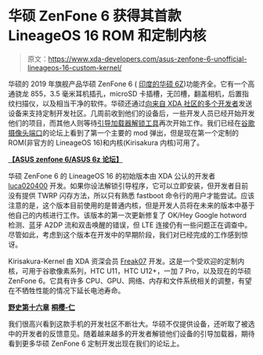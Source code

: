 # 华硕 ZenFone 6 获得其首款 LineageOS 16 ROM 和定制内核

> 原文：<https://www.xda-developers.com/asus-zenfone-6-unofficial-lineageos-16-custom-kernel/>

华硕的 2019 年旗舰产品华硕 ZenFone 6 ( [印度的华硕 6Z](https://www.xda-developers.com/asus-6z-zenfone-6-launch-india/))功能齐全。它有一个高通骁龙 855，3.5 毫米耳机插孔，microSD 卡插槽，无凹槽，翻盖相机，后置指纹扫描仪，以及相当干净的软件。华硕还通过[向来自 XDA 社区的多个开发者](https://www.xda-developers.com/asus-zenfone-6-custom-rom-twrp-lineageos/)发送设备来支持定制开发社区。几周前收到他们的设备后，一些开发人员已经开始开发他们的项目，而其他人则等待[引导加载器解锁工具](https://www.xda-developers.com/asus-zenfone-6-bootloader-unlock-tool-kernel-source-code/)再次开始工作。我们已经在[谷歌摄像头端口](https://www.xda-developers.com/google-camera-mod-asus-zenfone-6-48mp-hdr/)的论坛上看到了第一个主要的 mod 弹出，但是现在第一个定制的 ROM(非官方的 LineageOS 16)和内核(Kirisakura 内核)可用了。

[**【ASUS zenfone 6/ASUS 6z 论坛】**](https://forum.xda-developers.com/zenfone-6-2019)

华硕 ZenFone 6 的 LineageOS 16 的初始版本由 XDA 公认的开发者 [luca020400](https://forum.xda-developers.com/member.php?u=5778309) 开发。如果你设法解锁引导程序，它可以立即安装，但开发者目前没有提供 TWRP 闪存方法，所以只有熟悉 fastboot 命令行的用户才能尝试。应该注意的是，这个版本目前使用的是普通内核，但是开发人员将在未来的版本中基于他自己的内核进行工作。该版本的第一次更新修复了 OK/Hey Google hotword 检测、蓝牙 A2DP 流和双击唤醒的错误，但 LTE 连接仍有一些问题正在调查中。尽管如此，考虑到这个版本在开发中的早期阶段，我们对已经完成的工作感到惊讶。

Kirisakura-Kernel 由 XDA 资深会员 [Freak07](https://forum.xda-developers.com/member.php?u=3428502) 开发。这是一个受欢迎的定制内核，可用于谷歌像素系列，HTC U11，HTC U12+，一加 7 Pro，以及现在的华硕 ZenFone 6。它具有许多 CPU、GPU、网络、内存和文件系统相关的调整，有望在不牺牲性能的情况下延长电池寿命。

[**野史第十六章**](https://forum.xda-developers.com/zenfone-6-2019/development/rom-lineageos-16-0-t3947567) [**桐樱-仁**](https://forum.xda-developers.com/zenfone-6-2019/development/kernel-kirisakura-1-0-0-asus-zenfone-6-t3940178)

我们很高兴看到这款手机的开发社区不断壮大。华硕不仅提供设备，还听取了被选中的开发者的反馈意见。随着越来越多的开发者解锁他们设备的引导加载器，期待看到更多华硕 ZenFone 6 定制开发出现在我们的论坛上。
